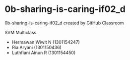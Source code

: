# 0b-sharing-is-caring-if02_d
0b-sharing-is-caring-if02_d created by GitHub Classroom

SVM Multiclass
- Hermawan Wiwit N (1301154247)
- Ria Aryani (1301150436)
- Luthfiani Ainun R (1301154450)
